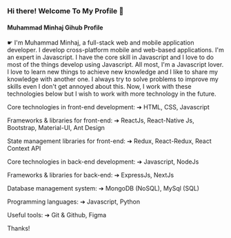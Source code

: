 ### Hi there! Welcome To My Profile 👋
#### Muhammad Minhaj Gihub Profile
<!--
**dev-mdminhaj/dev-mdminhaj** is a ✨ _special_ ✨ repository because its `README.md` (this file) appears on your GitHub profile.

Here are some ideas to get you started:

- 🔭 I’m currently working on ...
- 🌱 I’m currently learning ...
- 👯 I’m looking to collaborate on ...
- 🤔 I’m looking for help with ...
- 💬 Ask me about ...
- 📫 How to reach me: ...
- 😄 Pronouns: ...
- ⚡ Fun fact: ...
-->

☛ I'm Muhammad Minhaj, a full-stack web and mobile application developer. I develop cross-platform mobile and web-based applications. I'm an expert in Javascript. I have the core skill in Javascript and I love to do most of the things develop using Javascript. All most, I'm a Javascript lover. I love to learn new things to achieve new knowledge and I like to share my knowledge with another one. I always try to solve problems to improve my skills even I don't get annoyed about this. Now, I work with these technologies below but I wish to work with more technology in the future.

Core technologies in front-end development:
➔ HTML, CSS, Javascript

Frameworks & libraries for front-end:
➔ ReactJs, React-Native Js, Bootstrap, Material-UI, Ant Design

State management libraries for front-end:
➔ Redux, React-Redux, React Context API

Core technologies in back-end development:
➔ Javascript, NodeJs

Frameworks & libraries for back-end:
➔ ExpressJs, NextJs

Database management system:
➔ MongoDB (NoSQL), MySql (SQL)

Programming languages:
➔ Javascript, Python

Useful tools:
➔ Git & Github, Figma

Thanks!

